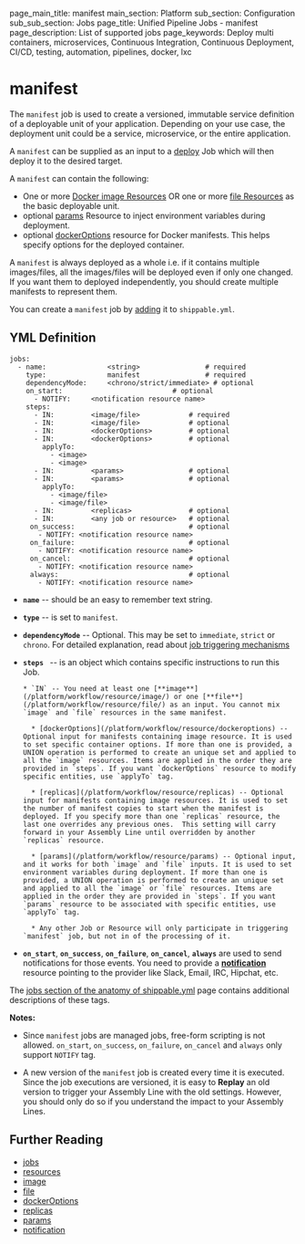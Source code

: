 page_main_title: manifest
main_section: Platform
sub_section: Configuration
sub_sub_section: Jobs
page_title: Unified Pipeline Jobs - manifest
page_description: List of supported jobs
page_keywords: Deploy multi containers, microservices, Continuous Integration, Continuous Deployment, CI/CD, testing, automation, pipelines, docker, lxc

# manifest

The `manifest` job is used to create a versioned, immutable service definition of a deployable unit of your application. Depending on your use case, the deployment unit could be a service, microservice, or the entire application.

A  `manifest` can be supplied as an input to a [deploy](/platform/workflow/job/deploy) Job which will then deploy it to the desired target.

A `manifest` can contain the following:

- One or more [Docker image Resources](/platform/workflow/resource/image) OR one or more [file Resources](/platform/workflow/resource/file) as the basic deployable unit.
- optional [params](/platform/workflow/resource/params) Resource to inject environment variables during deployment.
- optional [dockerOptions](/platform/workflow/resource/dockeroptions) resource for Docker manifests. This helps specify options for the deployed container.

A `manifest` is always deployed as a whole i.e. if it contains multiple images/files, all the images/files will be deployed even if only one changed. If you want them to deployed independently, you should create multiple manifests to represent them.

You can create a `manifest` job by [adding](/platform/tutorial/workflow/crud-job#adding) it to `shippable.yml`.

## YML Definition

```
jobs:
  - name: 			    <string>				# required
    type: 			    manifest				# required
    dependencyMode:     <chrono/strict/immediate> # optional
	on_start:				            # optional
	  - NOTIFY:     <notification resource name>
    steps:
      - IN: 		<image/file>			# required
      - IN: 		<image/file>			# optional
      - IN: 		<dockerOptions> 		# optional
      - IN: 		<dockerOptions> 		# optional
        applyTo:
          - <image>
          - <image>
      - IN: 		<params> 				# optional
      - IN: 		<params> 				# optional
        applyTo:
          - <image/file>
          - <image/file>
      - IN: 		<replicas> 				# optional
      - IN: 		<any job or resource>  	# optional
	 on_success:							# optional
	   - NOTIFY: <notification resource name>
	 on_failure:							# optional
	   - NOTIFY: <notification resource name>
	 on_cancel:								# optional
	   - NOTIFY: <notification resource name>
	 always:								# optional
	   - NOTIFY: <notification resource name>
```

* **`name`** -- should be an easy to remember text string.

* **`type`** -- is set to `manifest`.

* **`dependencyMode`** -- Optional. This may be set to `immediate`, `strict` or `chrono`. For detailed explanation, read about [job triggering mechanisms](/platform/workflow/job/overview/#job-trigger-modes)

* **`steps `** -- is an object which contains specific instructions to run this Job.

	  * `IN` -- You need at least one [**image**](/platform/workflow/resource/image/) or one [**file**](/platform/workflow/resource/file/) as an input. You cannot mix `image` and `file` resources in the same manifest.

		* [dockerOptions](/platform/workflow/resource/dockeroptions) -- Optional input for manifests containing image resource. It is used to set specific container options. If more than one is provided, a UNION operation is performed to create an unique set and applied to all the `image` resources. Items are applied in the order they are provided in `steps`. If you want `dockerOptions` resource to modify specific entities, use `applyTo` tag.

		* [replicas](/platform/workflow/resource/replicas) -- Optional input for manifests containing image resources. It is used to set the number of manifest copies to start when the manifest is deployed. If you specify more than one `replicas` resource, the last one overrides any previous ones.  This setting will carry forward in your Assembly Line until overridden by another `replicas` resource.

		* [params](/platform/workflow/resource/params) -- Optional input, and it works for both `image` and `file` inputs. It is used to set environment variables during deployment. If more than one is provided, a UNION operation is performed to create an unique set and applied to all the `image` or `file` resources. Items are applied in the order they are provided in `steps`. If you want `params` resource to be associated with specific entities, use `applyTo` tag.

		* Any other Job or Resource will only participate in triggering `manifest` job, but not in of the processing of it.

* **`on_start`**, **`on_success`**, **`on_failure`**, **`on_cancel`**, **`always`** are used to send notifications for those events. You need to provide a [**notification**](/platform/workflow/resource/notification) resource pointing to the provider like Slack, Email, IRC, Hipchat, etc.

The [jobs section of the anatomy of shippable.yml](/platform/tutorial/workflow/shippable-yml/#jobs) page contains additional descriptions of these tags.

**Notes:**

- Since `manifest` jobs are managed jobs, free-form scripting is not allowed. `on_start`, `on_success`, `on_failure`, `on_cancel` and `always` only support `NOTIFY` tag.

- A new version of the `manifest` job is created every time it is executed. Since the job executions are versioned, it is easy to **Replay** an old version to trigger your Assembly Line with the old settings. However, you should only do so if you understand the impact to your Assembly Lines.


## Further Reading
* [jobs](/platform/workflow/job/overview)
* [resources](/platform/workflow/resource/overview)
* [image](/platform/workflow/resource/image/)
* [file](/platform/workflow/resource/file/)
* [dockerOptions](/platform/workflow/resource/dockeroptions)
* [replicas](/platform/workflow/resource/replicas)
* [params](/platform/workflow/resource/params)
* [notification](/platform/workflow/resource/notification/)
